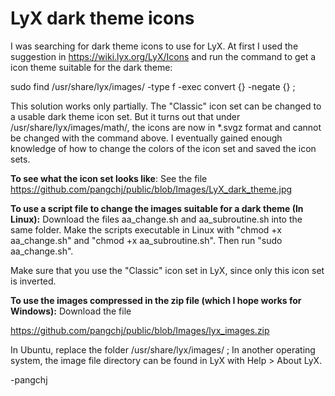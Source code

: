 # LyX dark theme icons

I was searching for dark theme icons to use for LyX. At first I used the suggestion in https://wiki.lyx.org/LyX/Icons and run the command to get a icon theme suitable for the dark theme:

sudo find /usr/share/lyx/images/ -type f -exec convert {} -negate {} ;

This solution works only partially. The "Classic" icon set can be changed to a usable dark theme icon set. But it turns out that under /usr/share/lyx/images/math/, the icons are now in *.svgz format and cannot be changed with the command above. I eventually gained enough knowledge of how to change the colors of the icon set and saved the icon sets.

**To see what the icon set looks like**: See the file https://github.com/pangchj/public/blob/Images/LyX_dark_theme.jpg

**To use a script file to change the images suitable for a dark theme (In Linux):** Download the files aa_change.sh and aa_subroutine.sh into the same folder. Make the scripts executable in Linux with "chmod +x aa_change.sh" and "chmod +x aa_subroutine.sh". Then run "sudo aa_change.sh".

Make sure that you use the "Classic" icon set in LyX, since only this icon set is inverted.

**To use the images compressed in the zip file (which I hope works for Windows):** Download the file 

https://github.com/pangchj/public/blob/Images/lyx_images.zip

In Ubuntu, replace the folder /usr/share/lyx/images/ ; In another operating system, the image file directory can be found in LyX with Help > About LyX. 

-pangchj
